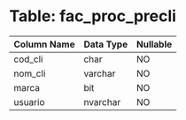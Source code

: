 # Table: fac_proc_precli

| Column Name | Data Type | Nullable |
|-------------|-----------|----------|
| cod_cli | char | NO |
| nom_cli | varchar | NO |
| marca | bit | NO |
| usuario | nvarchar | NO |
